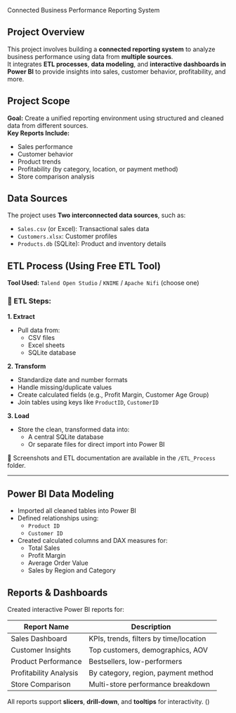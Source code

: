 Connected Business Performance Reporting System

## Project Overview
This project involves building a **connected reporting system** to analyze business performance using data from **multiple sources**.  
It integrates **ETL processes**, **data modeling**, and **interactive dashboards in Power BI** to provide insights into sales, customer behavior, profitability, and more.

## Project Scope
**Goal:** Create a unified reporting environment using structured and cleaned data from different sources.  
**Key Reports Include:**
- Sales performance
- Customer behavior
- Product trends
- Profitability (by category, location, or payment method)
- Store comparison analysis

## Data Sources
The project uses **Two interconnected data sources**, such as:
- `Sales.csv` (or Excel): Transactional sales data
- `Customers.xlsx`: Customer profiles
- `Products.db` (SQLite): Product and inventory details

## ETL Process (Using Free ETL Tool)
**Tool Used:** `Talend Open Studio` / `KNIME` / `Apache Nifi` (choose one)

### 🔄 ETL Steps:
**1. Extract**
- Pull data from:
  - CSV files
  - Excel sheets
  - SQLite database

**2. Transform**
- Standardize date and number formats
- Handle missing/duplicate values
- Create calculated fields (e.g., Profit Margin, Customer Age Group)
- Join tables using keys like `ProductID`, `CustomerID`

**3. Load**
- Store the clean, transformed data into:
  - A central SQLite database
  - Or separate files for direct import into Power BI

📸 Screenshots and ETL documentation are available in the `/ETL_Process` folder.

---
## Power BI Data Modeling
- Imported all cleaned tables into Power BI
- Defined relationships using:
  - `Product ID`
  - `Customer ID`
- Created calculated columns and DAX measures for:
  - Total Sales
  - Profit Margin
  - Average Order Value
  - Sales by Region and Category

## Reports & Dashboards

Created interactive Power BI reports for:

| Report Name             | Description |
|-------------------------|-------------|
| Sales Dashboard         | KPIs, trends, filters by time/location |
| Customer Insights       | Top customers, demographics, AOV |
| Product Performance     | Bestsellers, low-performers |
| Profitability Analysis  | By category, region, payment method |
| Store Comparison        | Multi-store performance breakdown |

All reports support **slicers**, **drill-down**, and **tooltips** for interactivity.
()
